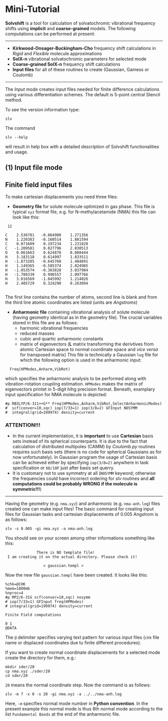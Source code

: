 Mini-Tutorial
=============

**Solvshift** is a tool for calculation of solvatochromic vibrational frequency shifts using **implicit** and **coarse-grained** models. 
The following computations can be performed at present:
********************
- **Kirkwood-Onsager-Buckingham-Cho** frequency shift calculations in *Rigid* and *Flexible* molecule approximations
- **SolX-n** vibrational solvatochromic parameters for selected mode
- **Coarse-grained SolX-n** frequency shift calculations
- **Input files** for all of these routines to create (Gaussian, Gamess or Coulomb)

********************
The *Input* mode creates input files needed for finite difference calculations using various differentiation schemes. 
The default is 5-point central Stencil method. 

To see the version information type:
```
slv
```
The command
```
slv --help
```
will result in help box with a detailed description of Solvshift functionalities and usage.

(1) Input file mode 
-------------------
## Finite field input files ##

To make cartesian displacements you need three files:
- **Geometry file** for solute molecule optimized in gas phase. 
  This file is typical `xyz` format file, e.g. for N-methylacetamide (NMA)
  this file can look like this:

```
 12

C    2.536781   -0.064900    1.271356 
N    1.220383   -0.160514    1.881594 
C    0.071609    0.197234    1.231828 
C   -1.209581    0.027796    2.030513 
O    0.061663    0.624870    0.088444 
H    3.183118    0.614997    1.833511 
H   -1.873205   -0.645760    1.484891 
H    1.149365   -0.505374    2.824985 
H   -1.053574   -0.363828    3.037984 
H   -1.708339    0.996557    2.097766 
H    3.016569   -1.045992    1.214026 
H    2.405729    0.324290    0.263094 


```
The first line contains the number of atoms, second line is blank and from the third line 
atomic coordinates are listed (units are *Angstroms*)

- **Anharmonic file** containing vibrational analysis of solute molecule 
  (having geometry identical as in the geometry file).
  The crucial variables stored in this file are as follows:
  - harmonic vibrational frequencies
  - reduced masses
  - cubic and quartic anharmonic constants
  - matrix of eigenvectors (**L** matrix transforming the derivtives from atomic Cartesian
    space to normal coordinate space and *vice versa* for transposed matrix)
  This file is technically a Gaussian `log` file for which 
  the following option is used in the anharmonic input:

```
  Freq(HPModes,Anharm,VibRot)
```
  which specifies the anharmonic analysis to be performed along with vibration-rotation
  coupling estimation. `HPModes` makes the matrix of eigenvectors printet in 5-digit hihg precision
  format. Beneath, examplary input specification for NMA molecule is depicted:
  
```
#p RB3LYP/6-311++G** Freq(HPModes,Anharm,VibRot,SelectAnharmonicModes)
#  scf(conver=10,xqc) iop(7/33=1) iop(3/8=2) GFInput NOSYMM 
#  integral(grid=199974) density=current
```

### **ATTENTION!!!** ###
  - In the current implementation, it is **important** to use **Cartesian** basis sets instead of 
    its spherical counterparts. It is due to the fact that calculation of distributed multipoles 
    (CAMM) by *Coulomb.py* routines requires such basis sets (there is no code for spherical Gaussians 
    as for now unfortunately). In Gaussian program the usage of Cartesian basis can be achieved either by 
    specifying `iop(3/8=2)` anywhere in task specification or `6D/10F` just after basis set querry.
  - It is customary not to use symmetry at all (`NOSYMM` keyword; otherwise the frequencies could have incorrect
    ordering for *slv* routines and **all computations could be probably WRONG if the molecule is symmetric!!!**)

--------
Having the geometry (e.g. `nma.xyz`) and anharmonic (e.g. `nma-anh.log`) files created one can make input files! 
The basic command for creating input files for Gaussian tasks and cartesian displacements of 0.005 Angstrom 
is as follows:

```
slv -s 0.005 -gi nma.xyz -a nma-anh.log
```
You should see on your screen among other informations something like this:
```
              There is NO template file!
 I am creating it on the actual directory. Please check it!

                 < gaussian.templ >

```
Now the new file `gaussian.templ` have been created. It looks like this:
```
%chk=@CHK
%mem=1800mb
%nproc=4
#p MP2/6-31G scf(conver=10,xqc) nosymm
# iop(7/33=1) GFInput freq(HPModes)
# integral(grid=199974) density=current
              
Finite Field computations

0 1
@DATA
```
The `@` delimiter specifies varying text pattern for various input files (`chk` file name or 
displaced coordinates due tu finite different procedures).

If you want to create normal coordinate displacements for a selected mode create the directory for them, e.g.:
```
mkdir sder/20
cp nma.xyz ./sder/20
cd sder/20
```
`20` means the normal coordinate step. Now the command is as follows:
```
slv -m 7 -x 0 -s 20 -gi nma.xyz -a ../../nma-anh.log
```
Here, `-m` specifies normal mode number in **Python convention**. In the present example this normal mode
is thus 8th normal mode according to the list `Fundamental Bands` at the end of the anharmonic file.
